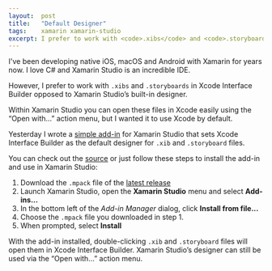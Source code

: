 ```yaml
---
layout:  post
title:   "Default Designer"
tags:    xamarin xamarin-studio
excerpt: I prefer to work with <code>.xibs</code> and <code>.storyboards</code> in Xcode Interface Builder opposed to Xamarin Studio’s built-in designer.  Default Designer is a Xamarin Studio add-in to open these files with Xcode Interface Builder by default.
---
```


I've been developing native iOS, macOS and Android with Xamarin for years now.  I love C# and Xamarin Studio is an incredible IDE.

However, I prefer to work with `.xibs` and `.storyboards` in Xcode Interface Builder opposed to Xamarin Studio’s built-in designer.

Within Xamarin Studio you can open these files in Xcode easily using the “Open with…” action menu, but I wanted it to use Xcode by default.

Yesterday I wrote a [simple add-in][1] for Xamarin Studio that sets Xcode Interface Builder as the default designer for `.xib` and `.storyboard` files.

You can check out the [source][1] or just follow these steps to install the add-in and use in Xamarin Studio:

1. Download the `.mpack` file of the [latest release][0]
2. Launch Xamarin Studio, open the **Xamarin Studio** menu and select **Add-ins...**
3. In the bottom left of the _Add-in Manager_ dialog, click **Install from file...**
4. Choose the `.mpack` file you downloaded in step 1.
5. When prompted, select **Install**

With the add-in installed, double-clicking `.xib` and `.storyboard` files will open them in Xcode Interface Builder.  Xamarin Studio’s designer can still be used via the “Open with…” action menu.


[0]:https://github.com/colbylwilliams/DefaultDesigner/releases/latest
[1]:https://github.com/colbylwilliams/DefaultDesigner

